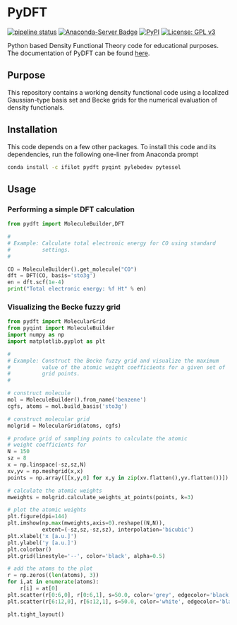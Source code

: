 # PyDFT

[![pipeline status](https://gitlab.tue.nl/ifilot/pydft/badges/master/pipeline.svg)](https://gitlab.tue.nl/ifilot/pydft/-/commits/master)
[![Anaconda-Server Badge](https://anaconda.org/ifilot/pydft/badges/version.svg)](https://anaconda.org/ifilot/pydft)
[![PyPI](https://img.shields.io/pypi/v/pydft?color=green)](https://pypi.org/project/pytessel/)
[![License: GPL v3](https://img.shields.io/badge/License-GPLv3-blue.svg)](https://www.gnu.org/licenses/gpl-3.0)

Python based Density Functional Theory code for educational purposes. The documentation
of PyDFT can be found [here](https://ifilot.pages.tue.nl/pydft/).

## Purpose

This repository contains a working density functional code using a localized
Gaussian-type basis set and Becke grids for the numerical evaluation
of density functionals.

## Installation

This code depends on a few other packages. To install this code and its
dependencies, run the following one-liner from Anaconda prompt

```bash
conda install -c ifilot pydft pyqint pylebedev pytessel
```

## Usage

### Performing a simple DFT calculation

```python
from pydft import MoleculeBuilder,DFT

#
# Example: Calculate total electronic energy for CO using standard
#          settings.
#

CO = MoleculeBuilder().get_molecule("CO")
dft = DFT(CO, basis='sto3g')
en = dft.scf(1e-4)
print("Total electronic energy: %f Ht" % en)
```

### Visualizing the Becke fuzzy grid

```python
from pydft import MolecularGrid
from pyqint import MoleculeBuilder
import numpy as np
import matplotlib.pyplot as plt

#
# Example: Construct the Becke fuzzy grid and visualize the maximum
#          value of the atomic weight coefficients for a given set of
#          grid points.
#

# construct molecule
mol = MoleculeBuilder().from_name('benzene')
cgfs, atoms = mol.build_basis('sto3g')

# construct molecular grid
molgrid = MolecularGrid(atoms, cgfs)

# produce grid of sampling points to calculate the atomic
# weight coefficients for
N = 150
sz = 8
x = np.linspace(-sz,sz,N)
xv,yv = np.meshgrid(x,x)
points = np.array([[x,y,0] for x,y in zip(xv.flatten(),yv.flatten())])

# calculate the atomic weights
mweights = molgrid.calculate_weights_at_points(points, k=3)

# plot the atomic weights
plt.figure(dpi=144)
plt.imshow(np.max(mweights,axis=0).reshape((N,N)),
           extent=(-sz,sz,-sz,sz), interpolation='bicubic')
plt.xlabel('x [a.u.]')
plt.ylabel('y [a.u.]')
plt.colorbar()
plt.grid(linestyle='--', color='black', alpha=0.5)

# add the atoms to the plot
r = np.zeros((len(atoms), 3))
for i,at in enumerate(atoms):
    r[i] = at[0]
plt.scatter(r[0:6,0], r[0:6,1], s=50.0, color='grey', edgecolor='black')
plt.scatter(r[6:12,0], r[6:12,1], s=50.0, color='white', edgecolor='black')

plt.tight_layout()
```